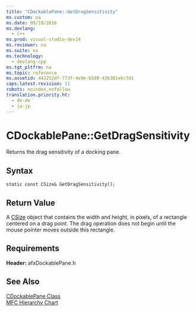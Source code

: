 ```yaml
---
title: "CDockablePane::GetDragSensitivity"
ms.custom: na
ms.date: 09/19/2016
ms.devlang: 
  - C++
ms.prod: visual-studio-dev14
ms.reviewer: na
ms.suite: na
ms.technology: 
  - devlang-cpp
ms.tgt_pltfrm: na
ms.topic: reference
ms.assetid: 442252df-773f-4e9e-b580-436381ebcfd1
caps.latest.revision: 11
robots: noindex,nofollow
translation.priority.ht: 
  - de-de
  - ja-jp
---
```

# CDockablePane::GetDragSensitivity
Returns the drag sensitivity of a docking pane.  
  
## Syntax  
  
```  
static const CSize& GetDragSensitivity();  
```  
  
## Return Value  
 A [CSize](../vs140/CSize-Class.md) object that contains the width and height, in pixels, of a rectangle centered on a drag point. The drag operation does not begin until the mouse pointer moves outside this rectangle.  
  
## Requirements  
 **Header:** afxDockablePane.h  
  
## See Also  
 [CDockablePane Class](../vs140/CDockablePane-Class.md)   
 [MFC Hierarchy Chart](../vs140/Hierarchy-Chart.md)